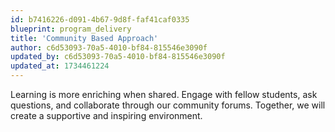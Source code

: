 ```yaml
---
id: b7416226-d091-4b67-9d8f-faf41caf0335
blueprint: program_delivery
title: 'Community Based Approach'
author: c6d53093-70a5-4010-bf84-815546e3090f
updated_by: c6d53093-70a5-4010-bf84-815546e3090f
updated_at: 1734461224
---
```

Learning is more enriching when shared. Engage with fellow students, ask questions, and collaborate through our community forums. Together, we will create a supportive and inspiring environment.